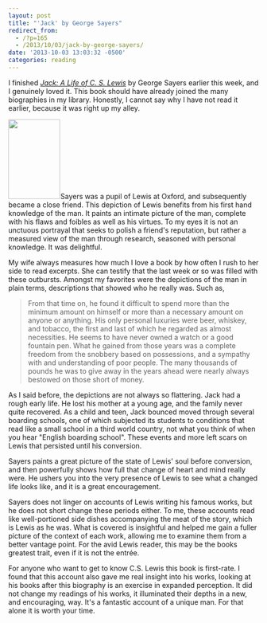 ```yaml
---
layout: post
title: "'Jack' by George Sayers"
redirect_from:
  - /?p=165
  - /2013/10/03/jack-by-george-sayers/
date: '2013-10-03 13:03:32 -0500'
categories: reading
---
```

<p>I finished <em><a href="http://www.amazon.com/gp/product/1581347391/ref=as_li_ss_tl?ie=UTF8&amp;camp=1789&amp;creative=390957&amp;creativeASIN=1581347391&amp;linkCode=as2&amp;tag=blundin-20">Jack: A Life of C. S. Lewis</a></em> by George Sayers earlier this week, and I genuinely loved it. This book should have already joined the many biographies in my library. Honestly, I cannot say why I have not read it earlier, because it was right up my alley.</p>
<p><a href="http://www.amazon.com/gp/product/1581347391/ref=as_li_ss_il?ie=UTF8&amp;camp=1789&amp;creative=390957&amp;creativeASIN=1581347391&amp;linkCode=as2&amp;tag=blundin-20"><img class="alignleft" style="border: 0px;" alt="" src="http://ws-na.amazon-adsystem.com/widgets/q?_encoding=UTF8&amp;ASIN=1581347391&amp;Format=_SL160_&amp;ID=AsinImage&amp;MarketPlace=US&amp;ServiceVersion=20070822&amp;WS=1&amp;tag=blundin-20" width="104" height="160" border="0" /></a><img style="border: none !important; margin: 0px !important;" alt="" src="http://ir-na.amazon-adsystem.com/e/ir?t=blundin-20&amp;l=as2&amp;o=1&amp;a=1581347391" width="1" height="1" border="0" />Sayers was a pupil of Lewis at Oxford, and subsequently became a close friend. This depiction of Lewis benefits from his first hand knowledge of the man. It paints an intimate picture of the man, complete with his flaws and foibles as well as his virtues. To my eyes it is not an unctuous portrayal that seeks to polish a friend's reputation, but rather a measured view of the man through research, seasoned with personal knowledge. It was delightful.</p>
<p>My wife always measures how much I love a book by how often I rush to her side to read excerpts. She can testify that the last week or so was filled with these outbursts. Amongst my favorites were the depictions of the man in plain terms, descriptions that showed who he really was. Such as,</p>
<blockquote><p>From that time on, he found it difficult to spend more than the minimum amount on himself or more than a necessary amount on anyone or anything. His only personal luxuries were beer, whiskey, and tobacco, the first and last of which he regarded as almost necessities. He seems to have never owned a watch or a good fountain pen. What he gained from those years was a complete freedom from the snobbery based on possessions, and a sympathy with and understanding of poor people. The many thousands of pounds he was to give away in the years ahead were nearly always bestowed on those short of money.</p></blockquote>
<p>As I said before, the depictions are not always so flattering. Jack had a rough early life. He lost his mother at a young age, and the family never quite recovered. As a child and teen, Jack bounced moved through several boarding schools, one of which subjected its students to conditions that read like a small school in a third world country, not what you think of when you hear "English boarding school". These events and more left scars on Lewis that persisted until his conversion.</p>
<p>Sayers paints a great picture of the state of Lewis' soul before conversion, and then powerfully shows how full that change of heart and mind really were. He ushers you into the very presence of Lewis to see what a changed life looks like, and it is a great encouragement.</p>
<p>Sayers does not linger on accounts of Lewis writing his famous works, but he does not short change these periods either. To me, these accounts read like well-portioned side dishes accompanying the meat of the story, which is Lewis as he was. What is covered is insightful and helped me gain a fuller picture of the context of each work, allowing me to examine them from a better vantage point. For the avid Lewis reader, this may be the books greatest trait, even if it is not the entrée.</p>
<p>For anyone who want to get to know C.S. Lewis this book is first-rate. I found that this account also gave me real insight into his works, looking at his books after this biography is an exercise in expanded perception. It did not change my readings of his works, it illuminated their depths in a new, and encouraging, way. It's a fantastic account of a unique man. For that alone it is worth your time.</p>
